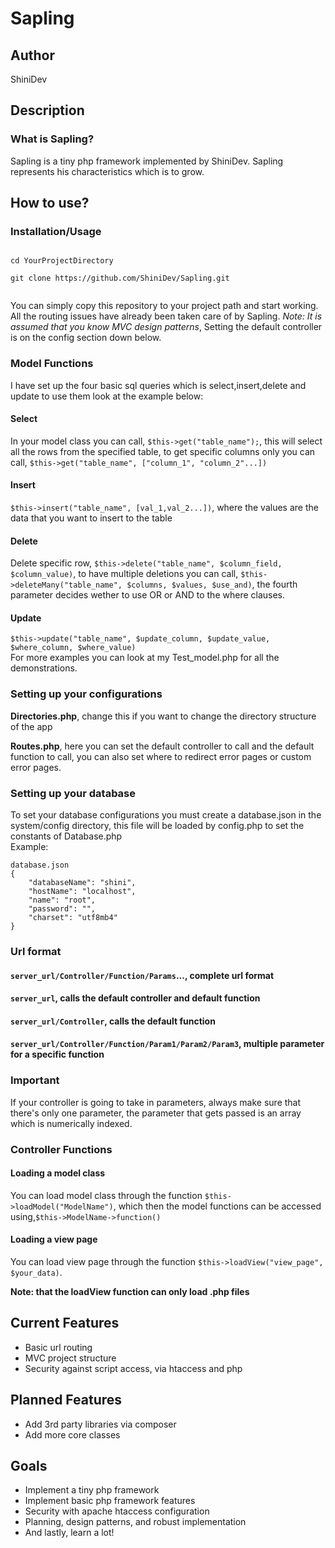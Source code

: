 <h1><b>Sapling</b></h1>
<h2>Author</h2>
<p>ShiniDev</p>
<h2>Description</h2>
<h3>What is Sapling?</h3>
<p>
Sapling is a tiny php framework implemented by ShiniDev. Sapling represents his
characteristics which is to grow.</p>
<h2>How to use?</h2>
<h3>Installation/Usage</h3>
<code>
cd YourProjectDirectory<br>
git clone https://github.com/ShiniDev/Sapling.git<br>
</code>
<p>You can simply copy this repository to your project path and start working.
All the routing issues have already been taken care of by Sapling. <i>Note: It
is assumed that you know MVC design patterns</i>, Setting the default controller
is on the config section down below.</p>
<h3>Model Functions</h3>
<p>I have set up the four basic sql queries which is select,insert,delete and
update to use them look at the example below:<br>
<h4>Select</h4>
In your model class you can call, <code>$this->get("table_name");</code>, this
will select all the rows from the specified table, to get specific columns only
you can call, <code>$this->get("table_name", ["column_1", "column_2"...])</code><br>
<h4>Insert</h4>
<code>$this->insert("table_name", [val_1,val_2...])</code>, where the values are
the data that you want to insert to the table <h4>Delete</h4>
Delete specific row, <code>$this->delete("table_name", $column_field,
$column_value)</code>, to have multiple deletions you can call,
<code>$this->deleteMany("table_name", $columns, $values, $use_and)</code>, the
fourth parameter decides wether to use OR or AND to the where clauses. 
<h4>Update</h4> <code>$this->update("table_name", $update_column, $update_value,
$where_column, $where_value)</code><br>
For more examples you can look at my Test_model.php for all the demonstrations.
<h3>Setting up your configurations</h3>
<p><b>Directories.php</b>, change this if you want to change the directory
structure of the app</p> 
<p><b>Routes.php</b>, here you can set the default controller to call and the
default function to call, you can also set where to redirect error pages or
custom error pages.</p>
<h3>Setting up your database</h3>
<p>
To set your database configurations you must create a database.json in the
system/config directory, this file will be loaded by config.php to set the
constants of Database.php<br>
Example:<br>
<code>
database.json
{
    "databaseName": "shini",
    "hostName": "localhost",
    "name": "root",
    "password": "",
    "charset": "utf8mb4"
}
</code>
</p>
<h3>Url format</h3>
<h4><code>server_url/Controller/Function/Params</code>..., complete url format</h4>
<h4><code>server_url</code>, calls the default controller and default function</h4>
<h4><code>server_url/Controller</code>, calls the default function</h4>
<h4><code>server_url/Controller/Function/Param1/Param2/Param3</code>,
multiple parameter for a specific function</h4>
<h3>Important</h3>
<p>If your controller is going to take in parameters, always make sure that
there's only one parameter, the parameter that gets passed is an array which is
numerically indexed.</p>
<h3>Controller Functions</h3>
<h4>Loading a model class</h4>
<p>You can load model class through the function
<code>$this->loadModel("ModelName")</code>, which then the model functions can be
accessed using,<code>$this->ModelName->function()</code></p>
<h4>Loading a view page </h4>
<p>You can load view page through the function
<code>$this->loadView("view_page", $your_data)</code>.</p>
<p><b>Note: that the loadView function can only load .php files</b></p>
<h2>Current Features</h2>
<ul>
    <li>Basic url routing</li>
    <li>MVC project structure</li>
    <li>Security against script access, via htaccess and php</li>
</ul>
<h2>Planned Features</h2>
<ul>
    <li>Add 3rd party libraries via composer</li>
    <li>Add more core classes</li>
</ul>
<h2>Goals</h2>
<ul>
    <li>Implement a tiny php framework</li>
    <li>Implement basic php framework features</li>
    <li>Security with apache htaccess configuration</li>
    <li>Planning, design patterns, and robust implementation</li>
    <li>And lastly, learn a lot!</li>
</ul>
